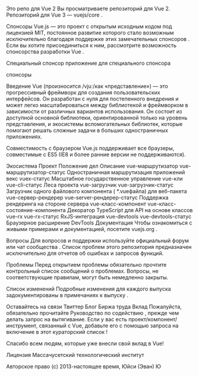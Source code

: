 Это репо для Vue 2
Вы просматриваете репозиторий для Vue 2. Репозиторий для Vue 3 — vuejs/core .

Спонсоры
Vue.js — это проект с открытым исходным кодом под лицензией MIT, постоянное развитие которого стало возможным исключительно благодаря поддержке этих замечательных спонсоров . Если вы хотите присоединиться к ним, рассмотрите возможность спонсорства разработки Vue .

Специальный спонсор
приложение для специального спонсора

спонсоры

Введение
Vue (произносится /vjuː/как «представление») — это прогрессивный фреймворк для создания пользовательских интерфейсов. Он разработан с нуля для постепенного внедрения и может легко масштабироваться между библиотекой и фреймворком в зависимости от различных вариантов использования. Он состоит из доступной основной библиотеки, ориентированной только на уровень представления, и экосистемы вспомогательных библиотек, которые помогают решать сложные задачи в больших одностраничных приложениях.

Совместимость с браузером
Vue.js поддерживает все браузеры, совместимые с ES5 (IE8 и более ранние версии не поддерживаются).

Экосистема
Проект	Положение дел	Описание
vue-маршрутизатор	vue-маршрутизатор-статус	Одностраничная маршрутизация приложений
векс	vuex-статус	Масштабное государственное управление
vue-кли	vue-cli-статус	Леса проекта
vue-загрузчик	vue-загрузчик-статус	Загрузчик одного файлового компонента ( *.vueфайла) для веб-пакета
vue-сервер-рендерер	vue-server-рендерер-статус	Поддержка рендеринга на стороне сервера
vue-класс-компонент	vue-класс-состояние-компонента	Декоратор TypeScript для API на основе классов
vue-rx	vue-rx-статус	RxJS-интеграция
vue-devtools	vue-devtools-статус	Браузерное расширение DevTools
Документация
Чтобы ознакомиться с живыми примерами и документацией, посетите vuejs.org .

Вопросы
Для вопросов и поддержки используйте официальный форум или чат сообщества . Список проблем этого репозитория предназначен исключительно для отчетов об ошибках и запросов функций.

Проблемы
Перед открытием проблемы обязательно прочтите контрольный список сообщений о проблемах. Вопросы, не соответствующие правилам, могут быть немедленно закрыты.

Список изменений
Подробные изменения для каждого выпуска задокументированы в примечаниях к выпуску .

Оставайтесь на связи
Твиттер
Блог
Биржа труда
Вклад
Пожалуйста, обязательно прочитайте Руководство по содействию , прежде чем делать запрос на вытягивание. Если у вас есть проект/компонент/инструмент, связанный с Vue, добавьте его с помощью запроса на включение в этот кураторский список !

Спасибо всем людям, которые уже внесли свой вклад в Vue!



Лицензия
Массачусетский технологический институт

Авторское право (c) 2013-настоящее время, Юйси (Эван) Ю
